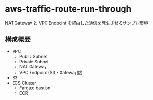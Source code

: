 # aws-traffic-route-run-through

NAT Gateway と VPC Endpoint を経由した通信を発生させるサンプル環境


## 構成概要

- VPC
    - Public Subnet
    - Private Subnet
    - NAT Gateway
    - VPC Endpoint (S3・Gateway型)
- S3
- ECS Cluster
    - Fargate bastion
    - ECR
